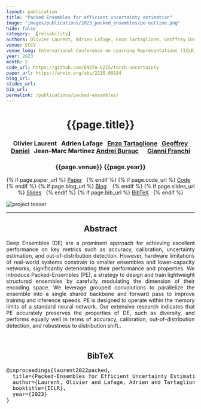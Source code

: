 ```yaml
---
layout: publication
title: "Packed Ensembles for efficient uncertainty estimation" 
image: "images/publications/2023_packed_ensembles/pe-outline.png"
hide: false
category:  [reliability]
authors: Olivier Laurent, Adrien Lafage, Enzo Tartaglione, Geoffrey Daniel, Jean-Marc Martinez, Andrei Bursuc, and Gianni Franchi
venue: ECCV
venue_long: International Conference on Learning Representations (ICLR)
year: 2023
month: 5
code_url: https://github.com/ENSTA-U2IS/torch-uncertainty
paper_url: https://arxiv.org/abs/2210.09184
blog_url: 
slides_url: 
bib_url: 
permalink: /publications/packed-ensembles/
---
```


<h1 align="center"> {{page.title}} </h1>
<!-- Simple call of authors -->
<!-- <h3 align="center"> {{page.authors}} </h3> -->
<!-- Alternatively you can add links to author pages -->
<h3 align="center"> Olivier Laurent&nbsp;&nbsp; Adrien Lafage&nbsp;&nbsp;  <a href="https://enzotarta.github.io/index.html">Enzo Tartaglione</a>&nbsp;&nbsp; <a href="https://scholar.google.com/citations?hl=en&user=R20wY9gAAAAJ">Geoffrey Daniel</a>&nbsp;&nbsp; Jean-Marc Martinez  <a href="https://abursuc.github.io/">Andrei Bursuc</a>&nbsp;&nbsp; &nbsp;&nbsp; <a href="https://scholar.google.fr/citations?user=ZCW6-psAAAAJ&hl=en">Gianni Franchi</a> </h3>



<h3 align="center"> {{page.venue}} {{page.year}} </h3>

<div align="center">
  <p>
    {% if page.paper_url %}
    <a href="{{ page.paper_url }}"><i class="far fa-file-pdf"></i> Paper</a>&nbsp;&nbsp;
    {% endif %}
    {% if page.code_url %}
    <a href="{{ page.code_url }}"><i class="fab fa-github"></i> Code</a> &nbsp;&nbsp;
    {% endif %}
    {% if page.blog_url %}
    <a href="{{ page.blog_url }}"><i class="fab fa-blogger"></i> Blog</a> &nbsp;&nbsp;
    {% endif %}
    {% if page.slides_url %}
    <a href="{{ page.slides_url }}"><i class="far fa-file-pdf"></i> Slides</a>&nbsp;&nbsp;
    {% endif %}
    {% if page.bib_url %}
    <a href="{{ page.bib_url}}"><i class="far fa-file-alt"></i> BibTeX</a>&nbsp;&nbsp;
    {% endif %}
  </p>
</div>


<div class="publication-teaser">
    <img src="../../{{ page.image }}" alt="project teaser"/>
</div>

<hr>

<h2  align="center"> Abstract</h2>

<p align="justify">Deep Ensembles (DE) are a prominent approach for achieving excellent performance on key metrics such as accuracy, calibration, uncertainty estimation, and out-of-distribution detection. However, hardware limitations of real-world systems constrain to smaller ensembles and lower-capacity networks, significantly deteriorating their performance and properties. We introduce Packed-Ensembles (PE), a strategy to design and train lightweight structured ensembles by carefully modulating the dimension of their encoding space. We leverage grouped convolutions to parallelize the ensemble into a single shared backbone and forward pass to improve training and inference speeds. PE is designed to operate within the memory limits of a standard neural network. Our extensive research indicates that PE accurately preserves the properties of DE, such as diversity, and performs equally well in terms of accuracy, calibration, out-of-distribution detection, and robustness to distribution shift..</p>

<br>

<h2  align="center">BibTeX</h2>
<left>
  <pre class="bibtex-box">
@inproceedings{laurent2022packed,
  title={Packed-Ensembles for Efficient Uncertainty Estimation},
  author={Laurent, Olivier and Lafage, Adrien and Tartaglione, Enzo and Daniel, Geoffrey and Martinez, Jean-Marc and Bursuc, Andrei and Franchi, Gianni},
  booktitle={ICLR},
  year={2023}
}</pre>
</left>

<br>
